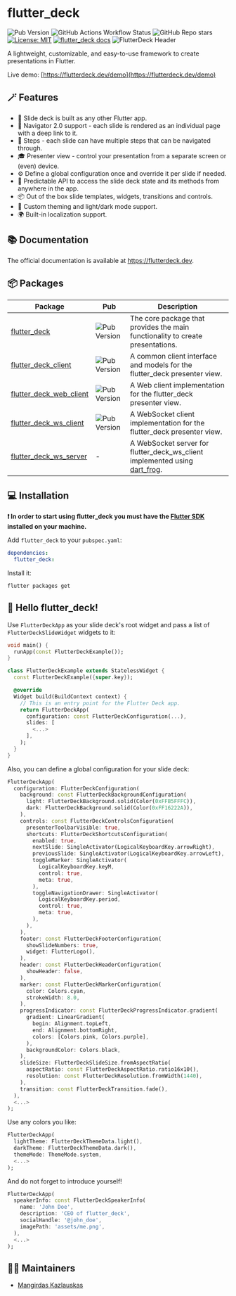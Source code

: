 # flutter_deck

![Pub Version](https://img.shields.io/pub/v/flutter_deck?colorB=blue)
![GitHub Actions Workflow Status](https://img.shields.io/github/actions/workflow/status/mkobuolys/flutter_deck/build-gh-pages.yaml?logo=github)
![GitHub Repo stars](https://img.shields.io/github/stars/mkobuolys/flutter_deck?style=flat&logo=github&colorB=deeppink&label=stars)
[![License: MIT](https://img.shields.io/badge/license-MIT-blue.svg)](https://opensource.org/licenses/MIT)
[![flutter_deck docs](https://img.shields.io/badge/flutter__deck-docs-blueviolet?style=flat&label=flutter_deck)](https://flutterdeck.dev)
![FlutterDeck Header](https://github.com/mkobuolys/flutter_deck/blob/main/images/header.png?raw=true)

A lightweight, customizable, and easy-to-use framework to create presentations in Flutter.

Live demo: [https://flutterdeck.dev/demo](https://flutterdeck.dev/demo)

## 🪄 Features

- 💙 Slide deck is built as any other Flutter app.
- 🧭 Navigator 2.0 support - each slide is rendered as an individual page with a deep link to it.
- 🐾 Steps - each slide can have multiple steps that can be navigated through.
- 🎓 Presenter view - control your presentation from a separate screen or (even) device.
- ⚙️ Define a global configuration once and override it per slide if needed.
- 🚀 Predictable API to access the slide deck state and its methods from anywhere in the app.
- 📦 Out of the box slide templates, widgets, transitions and controls.
- 🎨 Custom theming and light/dark mode support.
- 🌍 Built-in localization support.

## 📚 Documentation

The official documentation is available at https://flutterdeck.dev.

## 📦 Packages

| Package                                                                                                       | Pub                                                                              | Description                                                                                                      |
| ------------------------------------------------------------------------------------------------------------- | -------------------------------------------------------------------------------- | ---------------------------------------------------------------------------------------------------------------- |
| [flutter_deck](https://pub.dev/packages/flutter_deck)                                                         | ![Pub Version](https://img.shields.io/pub/v/flutter_deck?colorB=blue)            | The core package that provides the main functionality to create presentations.                                   |
| [flutter_deck_client](https://pub.dev/packages/flutter_deck_client)                                           | ![Pub Version](https://img.shields.io/pub/v/flutter_deck_client?colorB=blue)     | A common client interface and models for the flutter_deck presenter view.                                        |
| [flutter_deck_web_client](https://pub.dev/packages/flutter_deck_web_client)                                   | ![Pub Version](https://img.shields.io/pub/v/flutter_deck_web_client?colorB=blue) | A Web client implementation for the flutter_deck presenter view.                                                 |
| [flutter_deck_ws_client](https://pub.dev/packages/flutter_deck_ws_client)                                     | ![Pub Version](https://img.shields.io/pub/v/flutter_deck_ws_client?colorB=blue)  | A WebSocket client implementation for the flutter_deck presenter view.                                           |
| [flutter_deck_ws_server](https://github.com/mkobuolys/flutter_deck/tree/main/packages/flutter_deck_ws_server) | -                                                                                | A WebSocket server for flutter_deck_ws_client implemented using [dart_frog](https://pub.dev/packages/dart_frog). |

## 💻 Installation

**❗ In order to start using flutter_deck you must have the [Flutter SDK](https://docs.flutter.dev/get-started/install) installed on your machine.**

Add `flutter_deck` to your `pubspec.yaml`:

```yaml
dependencies:
  flutter_deck:
```

Install it:

```sh
flutter packages get
```

## 👋 Hello flutter_deck!

Use `FlutterDeckApp` as your slide deck's root widget and pass a list of `FlutterDeckSlideWidget` widgets to it:

```dart
void main() {
  runApp(const FlutterDeckExample());
}

class FlutterDeckExample extends StatelessWidget {
  const FlutterDeckExample({super.key});

  @override
  Widget build(BuildContext context) {
    // This is an entry point for the Flutter Deck app.
    return FlutterDeckApp(
      configuration: const FlutterDeckConfiguration(...),
      slides: [
        <...>
      ],
    );
  }
}
```

Also, you can define a global configuration for your slide deck:

```dart
FlutterDeckApp(
  configuration: FlutterDeckConfiguration(
    background: const FlutterDeckBackgroundConfiguration(
      light: FlutterDeckBackground.solid(Color(0xFFB5FFFC)),
      dark: FlutterDeckBackground.solid(Color(0xFF16222A)),
    ),
    controls: const FlutterDeckControlsConfiguration(
      presenterToolbarVisible: true,
      shortcuts: FlutterDeckShortcutsConfiguration(
        enabled: true,
        nextSlide: SingleActivator(LogicalKeyboardKey.arrowRight),
        previousSlide: SingleActivator(LogicalKeyboardKey.arrowLeft),
        toggleMarker: SingleActivator(
          LogicalKeyboardKey.keyM,
          control: true,
          meta: true,
        ),
        toggleNavigationDrawer: SingleActivator(
          LogicalKeyboardKey.period,
          control: true,
          meta: true,
        ),
      ),
    ),
    footer: const FlutterDeckFooterConfiguration(
      showSlideNumbers: true,
      widget: FlutterLogo(),
    ),
    header: const FlutterDeckHeaderConfiguration(
      showHeader: false,
    ),
    marker: const FlutterDeckMarkerConfiguration(
      color: Colors.cyan,
      strokeWidth: 8.0,
    ),
    progressIndicator: const FlutterDeckProgressIndicator.gradient(
      gradient: LinearGradient(
        begin: Alignment.topLeft,
        end: Alignment.bottomRight,
        colors: [Colors.pink, Colors.purple],
      ),
      backgroundColor: Colors.black,
    ),
    slideSize: FlutterDeckSlideSize.fromAspectRatio(
      aspectRatio: const FlutterDeckAspectRatio.ratio16x10(),
      resolution: const FlutterDeckResolution.fromWidth(1440),
    ),
    transition: const FlutterDeckTransition.fade(),
  ),
  <...>
);
```

Use any colors you like:

```dart
FlutterDeckApp(
  lightTheme: FlutterDeckThemeData.light(),
  darkTheme: FlutterDeckThemeData.dark(),
  themeMode: ThemeMode.system,
  <...>
);
```

And do not forget to introduce yourself!

```dart
FlutterDeckApp(
  speakerInfo: const FlutterDeckSpeakerInfo(
    name: 'John Doe',
    description: 'CEO of flutter_deck',
    socialHandle: '@john_doe',
    imagePath: 'assets/me.png',
  ),
  <...>
);
```

## 🧑‍💻 Maintainers

- [Mangirdas Kazlauskas](https://github.com/mkobuolys)
